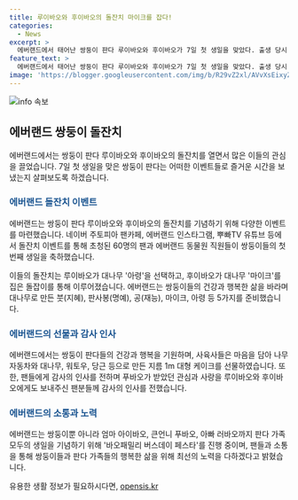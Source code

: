 ```yaml
---
title: 루이바오와 후이바오의 돌잔치 마이크를 잡다!
categories:
  - News
excerpt: >
  에버랜드에서 태어난 쌍둥이 판다 루이바오와 후이바오가 7일 첫 생일을 맞았다. 출생 당시 180g, 140g으로 태어난 둘은 1년 만에 30kg 이상으로 건강하게 자랐다. 에버랜드는 이들의 생일을 팬들과 함께 축하하기 위해 돌잔치를 열었는데, 이틀 이상에 걸친 행사에는 60명의 팬과 동물원 직원들이 참석했다. 루이바오는 건강을 상징하는 대나무 아령을, 후이바오는 인기를 상징하는 대나무 마이크를 선택했다. 에버랜드는 이들의 건강과 행복을 위해 다양한 이벤트를 진행 중이며, 바오패밀리 버스데이 페스타를 통해 가족 모두의 생일을 축하한다.
feature_text: >
  에버랜드에서 태어난 쌍둥이 판다 루이바오와 후이바오가 7일 첫 생일을 맞았다. 출생 당시 180g, 140g으로 태어난 둘은 1년 만에 30kg 이상으로 건강하게 자랐다. 에버랜드는 이들의 생일을 팬들과 함께 축하하기 위해 돌잔치를 열었는데, 이틀 이상에 걸친 행사에는 60명의 팬과 동물원 직원들이 참석했다. 루이바오는 건강을 상징하는 대나무 아령을, 후이바오는 인기를 상징하는 대나무 마이크를 선택했다. 에버랜드는 이들의 건강과 행복을 위해 다양한 이벤트를 진행 중이며, 바오패밀리 버스데이 페스타를 통해 가족 모두의 생일을 축하한다.
image: 'https://blogger.googleusercontent.com/img/b/R29vZ2xl/AVvXsEixyZcFfHzMRdzZMjFBmAUKJYCLCGyLL1o632UiGVXcaFdKo_bkvkuCioo0uUKlGfBVcT3P84aROyZIXSBEx3Aw5nCQ3pTgDom1WDC4m8eifvWiAmWEEVb4x6G_l8C0QH225ldMjyaFvpxGEBGNO37VmDTDMHGhJPq73UglMfDca1-0aw/s1600/blogspot.png'
---
```


<p><img src="https://blogger.googleusercontent.com/img/b/R29vZ2xl/AVvXsEixyZcFfHzMRdzZMjFBmAUKJYCLCGyLL1o632UiGVXcaFdKo_bkvkuCioo0uUKlGfBVcT3P84aROyZIXSBEx3Aw5nCQ3pTgDom1WDC4m8eifvWiAmWEEVb4x6G_l8C0QH225ldMjyaFvpxGEBGNO37VmDTDMHGhJPq73UglMfDca1-0aw/s1600/blogspot.png" alt="info 속보" /></p>

<h2 data-ke-size="size26">에버랜드 쌍둥이 돌잔치</h2>

<p data-ke-size="size16">에버랜드에서는 쌍둥이 판다 루이바오와 후이바오의 돌잔치를 열면서 많은 이들의 관심을 끌었습니다. 7일 첫 생일을 맞은 쌍둥이 판다는 어떠한 이벤트들로 즐거운 시간을 보냈는지 살펴보도록 하겠습니다.</p>

<h3><b><span style="color: #1a5490;">에버랜드 돌잔치 이벤트</span></b></h3>

<p data-ke-size="size16">에버랜드는 쌍둥이 판다 루이바오와 후이바오의 돌잔치를 기념하기 위해 다양한 이벤트를 마련했습니다. 네이버 주토피아 팬카페, 에버랜드 인스타그램, 뿌빠TV 유튜브 등에서 돌잔치 이벤트를 통해 초청된 60명의 팬과 에버랜드 동물원 직원들이 쌍둥이들의 첫 번째 생일을 축하했습니다.</p>

<p data-ke-size="size16">이들의 돌잔치는 루이바오가 대나무 '아령'을 선택하고, 후이바오가 대나무 '마이크'를 집은 돌잡이를 통해 이루어졌습니다. 에버랜드는 쌍둥이들의 건강과 행복한 삶을 바라며 대나무로 만든 붓(지혜), 판사봉(명예), 공(재능), 마이크, 아령 등 5가지를 준비했습니다.</p>

<h3><b><span style="color: #1a5490;">에버랜드의 선물과 감사 인사</span></b></h3>

<p data-ke-size="size16">에버랜드에서는 쌍둥이 판다들의 건강과 행복을 기원하며, 사육사들은 마음을 담아 나무 자동차와 대나무, 워토우, 당근 등으로 만든 지름 1m 대형 케이크를 선물하였습니다. 또한, 팬들에게 감사의 인사를 전하며 푸바오가 받았던 관심과 사랑을 루이바오와 후이바오에게도 보내주신 팬분들께 감사의 인사를 전했습니다.</p>

<h3><b><span style="color: #1a5490;">에버랜드의 소통과 노력</span></b></h3>

<p data-ke-size="size16">에버랜드는 쌍둥이뿐 아니라 엄마 아이바오, 큰언니 푸바오, 아빠 러바오까지 판다 가족 모두의 생일을 기념하기 위해 '바오패밀리 버스데이 페스타'를 진행 중이며, 팬들과 소통을 통해 쌍둥이들과 판다 가족들의 행복한 삶을 위해 최선의 노력을 다하겠다고 밝혔습니다.</p>
유용한 생활 정보가 필요하시다면, <a href="https://opensis.kr" rel="dofollow">opensis.kr</a>


